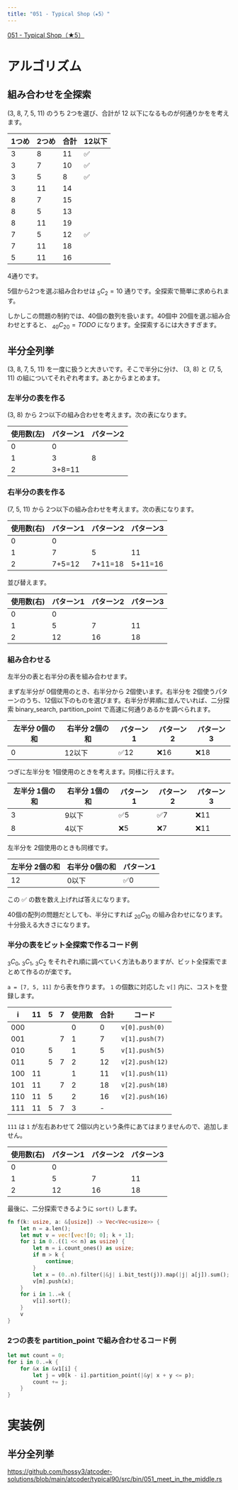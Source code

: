 ```yaml
---
title: "051 - Typical Shop（★5）"
---
```


[051 \- Typical Shop（★5）](https://atcoder.jp/contests/typical90/tasks/typical90_ay)


# アルゴリズム

## 組み合わせを全探索

(3, 8, 7, 5, 11) のうち 2つを選び、合計が 12 以下になるものが何通りかをを考えます。

|1つめ|2つめ|合計|12以下|
|---|---|---|---|
|3|8|11|✅|
|3|7|10|✅|
|3|5|8|✅|
|3|11|14||
|8|7|15||
|8|5|13||
|8|11|19||
|7|5|12|✅|
|7|11|18||
|5|11|16||

4通りです。

5個から2つを選ぶ組み合わせは $_5C_2=10$ 通りです。全探索で簡単に求められます。

しかしこの問題の制約では、40個の数列を扱います。40個中 20個を選ぶ組み合わせとすると、 $_{40}C_{20}=TODO$ になります。全探索するには大きすぎます。

## 半分全列挙

(3, 8, 7, 5, 11) を一度に扱うと大きいです。そこで半分に分け、 (3, 8) と (7, 5, 11) の組についてそれぞれ考ます。あとからまとめます。

### 左半分の表を作る

(3, 8) から 2つ以下の組み合わせを考えます。次の表になります。

|使用数(左)|パターン1|パターン2|
|---|---|---|
|0|0||
|1|3|8|
|2|3+8=11||

### 右半分の表を作る

(7, 5, 11) から 2つ以下の組み合わせを考えます。次の表になります。

|使用数(右)|パターン1|パターン2|パターン3|
|---|---|---|---|
|0|0|||
|1|7|5|11|
|2|7+5=12|7+11=18|5+11=16|

並び替えます。

|使用数(右)|パターン1|パターン2|パターン3|
|---|---|---|---|
|0|0|||
|1|5|7|11|
|2|12|16|18|

### 組み合わせる

左半分の表と右半分の表を組み合わせます。

まず左半分が 0個使用のとき、右半分から 2個使います。右半分を 2個使うパターンのうち、12個以下のものを選びます。右半分が昇順に並んでいれば、二分探索 binary_search, partition_point で高速に何通りあるかを調べられます。

|左半分 0個の和|右半分 2個の和|パターン1|パターン2|パターン3|
|---|---|---|---|---|
|0|12以下|✅12|❌16|❌18|

つぎに左半分を 1個使用のときを考えます。同様に行えます。

|左半分 1個の和|右半分 1個の和|パターン1|パターン2|パターン3|
|---|---|---|---|---|
|3|9以下|✅5|✅7|❌11|
|8|4以下|❌5|❌7|❌11|

左半分を 2個使用のときも同様です。

|左半分 2個の和|右半分 0個の和|パターン1|
|---|---|---|
|12|0以下|✅0|

この ✅ の数を数え上げれば答えになります。

40個の配列の問題だとしても、半分にすれば $_{20}C_{10}$ の組み合わせになります。十分扱える大きさになります。


### 半分の表をビット全探索で作るコード例

$_3C_0$, $_3C_1$, $_3C_2$ をそれぞれ順に調べていく方法もありますが、ビット全探索でまとめて作るのが楽です。

`a = [7, 5, 11]` から表を作ります。 `1` の個数に対応した `v[]` 内に、コストを登録します。

|i|11|5|7|使用数|合計|コード|
|---|---|---|---|---|---|---|
|000||||0|0|`v[0].push(0)`|
|001|||7|1|7|`v[1].push(7)`|
|010||5||1|5|`v[1].push(5)`|
|011||5|7|2|12|`v[2].push(12)`|
|100|11|||1|11|`v[1].push(11)`|
|101|11||7|2|18|`v[2].push(18)`|
|110|11|5||2|16|`v[2].push(16)`|
|111|11|5|7|3|-||

`111` は `1` が左右あわせて 2個以内という条件にあてはまりませんので、追加しません。

|使用数(右)|パターン1|パターン2|パターン3|
|---|---|---|---|
|0|0|||
|1|5|7|11|
|2|12|16|18|

最後に、二分探索できるように `sort()` します。

```rust
fn f(k: usize, a: &[usize]) -> Vec<Vec<usize>> {
    let n = a.len();
    let mut v = vec![vec![0; 0]; k + 1];
    for i in 0..((1 << n) as usize) {
        let m = i.count_ones() as usize;
        if m > k {
            continue;
        }
        let x = (0..n).filter(|&j| i.bit_test(j)).map(|j| a[j]).sum();
        v[m].push(x);
    }
    for i in 1..=k {
        v[i].sort();
    }
    v
}
```

### 2つの表を partition_point で組み合わせるコード例

```rust
let mut count = 0;
for i in 0..=k {
    for &x in &v1[i] {
        let j = v0[k - i].partition_point(|&y| x + y <= p);
        count += j;
    }
}
```

# 実装例

## 半分全列挙
https://github.com/hossy3/atcoder-solutions/blob/main/atcoder/typical90/src/bin/051_meet_in_the_middle.rs
